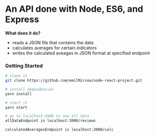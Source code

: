 # An API done with Node, ES6, and Express

**What does it do?**

- reads a JSON file that contains the data
- calculates averages for certain indicators
- writes the calculated aveages in JSON format at specified endpoint

### Getting Started
```sh
# clone it
git clone https://github.com/emilMircea/node-react-project.git

# install dependencies
yarn install

# start it
yarn start

# go to localhost:3000 to see all data
allDataEndpoint is localhost:3000/reviews

calculatedAveragesEndpoint is localhost:3000/calc

```
